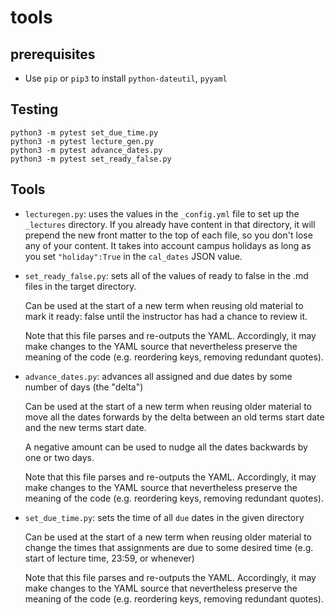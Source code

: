 # tools

## prerequisites

* Use `pip` or `pip3` to install `python-dateutil`, `pyyaml`

## Testing

```
python3 -m pytest set_due_time.py
python3 -m pytest lecture_gen.py
python3 -m pytest advance_dates.py
python3 -m pytest set_ready_false.py
```

## Tools

* `lecturegen.py`: uses the values in the `_config.yml` file to set up the `_lectures` directory.  If you
  already have content in that directory, it will prepend the new front matter to the top of each file,
  so you don't lose any of your content.  It takes into account campus holidays as long as you set
  `"holiday":True` in the `cal_dates` JSON value.
  

* `set_ready_false.py`: sets all of the values of ready to false in the .md files in the target
  directory.

  Can be used at the start of a new term when reusing old material to mark it ready: false
  until the instructor has had a chance to review it.
  
  Note that this file parses and re-outputs the YAML.  Accordingly, it may make changes to the YAML
  source that nevertheless preserve the meaning of the code (e.g. reordering keys, removing
  redundant quotes).


* `advance_dates.py`: advances all assigned and due dates by some number of days (the "delta")

  Can be used at the start of a new term when reusing older material to move all the dates forwards
  by the delta between an old terms start date and the new terms start date.

  A negative amount can be used to nudge all the dates backwards by one or two days.

  Note that this file parses and re-outputs the YAML.  Accordingly, it may make changes to the YAML
  source that nevertheless preserve the meaning of the code (e.g. reordering keys, removing
  redundant quotes).

* `set_due_time.py`: sets the time of all `due` dates in the given directory

  Can be used at the start of a new term when reusing older material to change the
  times that assignments are due to some desired time (e.g. start of lecture time, 23:59, or whenever)

  Note that this file parses and re-outputs the YAML.  Accordingly, it may make changes to the YAML
  source that nevertheless preserve the meaning of the code (e.g. reordering keys, removing
  redundant quotes).

 

